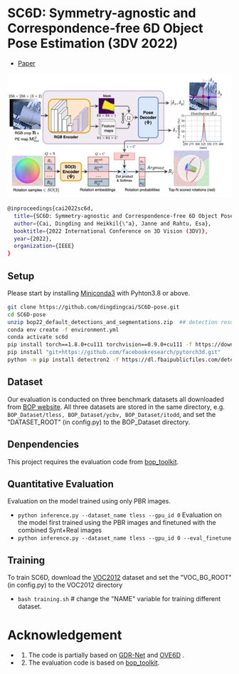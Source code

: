 # SC6D: Symmetry-agnostic and Correspondence-free 6D Object Pose Estimation (3DV 2022)
- [Paper](https://arxiv.org/abs/2208.02129)
<p align="center">
    <img src ="assets/sc6d_overview.png" width="800" />
</p>

``` Bash
@inproceedings{cai2022sc6d,
  title={SC6D: Symmetry-agnostic and Correspondence-free 6D Object Pose Estimation},
  author={Cai, Dingding and Heikkil{\"a}, Janne and Rahtu, Esa},
  booktitle={2022 International Conference on 3D Vision (3DV)},
  year={2022},
  organization={IEEE}
}
```

## Setup
Please start by installing [Miniconda3](https://conda.io/projects/conda/en/latest/user-guide/install/linux.html) with Pyhton3.8 or above.

``` Bash
git clone https://github.com/dingdingcai/SC6D-pose.git
cd SC6D-pose
unzip bop22_default_detections_and_segmentations.zip  ## detection results provided by the BOP Challenge 2022
conda env create -f environment.yml
conda activate sc6d
pip install torch==1.8.0+cu111 torchvision==0.9.0+cu111 -f https://download.pytorch.org/whl/torch_stable.html
pip install "git+https://github.com/facebookresearch/pytorch3d.git"
python -m pip install detectron2 -f https://dl.fbaipublicfiles.com/detectron2/wheels/cu111/torch1.8/index.html
```

## Dataset
Our evaluation is conducted on three benchmark datasets all downloaded from [BOP website](https://bop.felk.cvut.cz/datasets). All three datasets are stored in the same directory, e.g. ``BOP_Dataset/tless, BOP_Dataset/ycbv, BOP_Dataset/itodd``, and set the "DATASET_ROOT" (in config.py) to the BOP_Dataset directory.

## Denpendencies
This project requires the evaluation code from [bop_toolkit](https://github.com/thodan/bop_toolkit).


## Quantitative Evaluation
Evaluation on the model trained using only PBR images.
- ``python inference.py --dataset_name tless --gpu_id 0``
Evaluation on the model first trained using the PBR images and finetuned with the combined Synt+Real images
- ``python inference.py --dataset_name tless --gpu_id 0 --eval_finetune``

## Training
To train SC6D, download the [VOC2012](http://host.robots.ox.ac.uk/pascal/VOC/voc2012/VOCtrainval_11-May-2012.tar) dataset and set the "VOC_BG_ROOT" (in config.py) to the VOC2012 directory
- ``bash training.sh``  # change the "NAME" variable for training different dataset.


# Acknowledgement
- 1. The code is partially based on [GDR-Net](https://github.com/THU-DA-6D-Pose-Group/GDR-Net) and [OVE6D](https://github.com/dingdingcai/OVE6D-pos) .
- 2. The evaluation code is based on [bop_toolkit](https://github.com/thodan/bop_toolkit).



